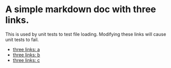 # A simple markdown doc with three links.

This is used by unit tests to test file loading. Modifying these links
will cause unit tests to fail.


- [three links: a](https://example.com)
- [three links: b](https://example.com)
- [three links: c](https://example.com)

